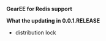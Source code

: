 **GearEE for Redis support**

**What the updating in 0.0.1.RELEASE**
<ul>
<li>distribution lock</li>
</ul>
